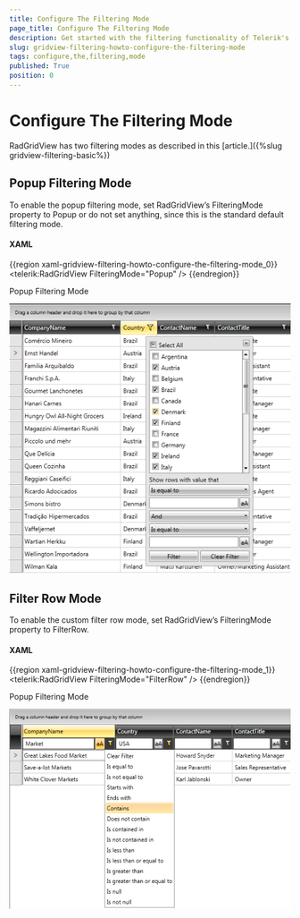 ```yaml
---
title: Configure The Filtering Mode
page_title: Configure The Filtering Mode
description: Get started with the filtering functionality of Telerik's WPF DataGrid and learn how to configure the filtering mode.
slug: gridview-filtering-howto-configure-the-filtering-mode
tags: configure,the,filtering,mode
published: True
position: 0
---
```


# Configure The Filtering Mode


RadGridView has two filtering modes as described in this [article.]({%slug gridview-filtering-basic%})

## Popup Filtering Mode

To enable the popup filtering mode, set RadGridView’s FilteringMode property to Popup or do not set anything, since this is the standard default filtering mode.

#### __XAML__

{{region xaml-gridview-filtering-howto-configure-the-filtering-mode_0}}
	<telerik:RadGridView FilteringMode="Popup" />
{{endregion}}

Popup Filtering Mode

![](images/gridview_filtering_basic_01.png)

## Filter Row Mode

To enable the custom filter row mode, set RadGridView’s FilteringMode property to FilterRow.

#### __XAML__

{{region xaml-gridview-filtering-howto-configure-the-filtering-mode_1}}
	<telerik:RadGridView FilteringMode="FilterRow" />
{{endregion}}


Popup Filtering Mode

![](images/gridview_filtering_basic_02.png)

